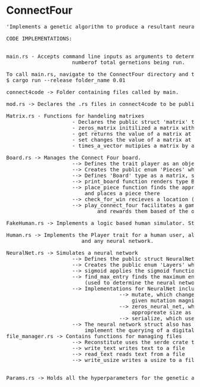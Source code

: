 # ConnectFour
<pre>
'Implements a genetic algorithm to produce a resultant neural network designed to play Connect Four.

CODE IMPLEMENTATIONS:


main.rs - Accepts command line inputs as arguments to determine the mutation magnitude of the finnal generation (lower number 						means sharper taper) and takes a name of the run. Mutation magnitude is a decaying exponential as e^{-x*a} where x 						is the generation number and a is the natural logarithm of the value you input, divided by the negation of the
					 numberof total gernetions being run. 

To call main.rs, navigate to the ConnectFour directory and type  
$ cargo run --release folder_name 0.01

connect4code -> Folder containing files called by main.

mod.rs -> Declares the .rs files in connect4code to be public modules

Matrix.rs - Functions for handeling matrixes
					 - Declares the public struct 'matrix' to be a vector of f32 values, as well as width and height dimentions.
					 - zeros_matrix initilized a matrix with 0 in every entry
					 - get returns the value of a matrix at (y,x) 
					 - set changes the value of a matrix at (y,x)
					 - times_a_vector mutipies a matrix by a vector
		
Board.rs -> Manages the Connect Four board.
					 --> Defines the trait player as an object with 'query' and 'add_win' implementations
					 --> Creates the public enum 'Pieces' which enumerates piece types 'Player1','Player2', and 'Nada'
					 --> Defines 'Board' type as a matrix, see Matrix.rs
					 --> print_board function renders type Board in colored ASCCI for human use
					 --> place_piece function finds the appropriate (y,x) pair given a move in the form of a column 0-6, 
					     and places a piece there
					 --> check_for_win recieves a location (y,x) and checks if that piece has won the game.
					 --> play_connect_four facilitates a game of connectfour between to objects with the Player trait, 
					 		 and rewards them based of the outcome of the game.

FakeHuman.rs -> Implements a logic based human simulator. Struct FakeHuman implements the Player trait.

Human.rs -> Implements the Player trait for a human user, allowing me to personally play both FakeHuman 
						and any neural network.

NeuralNet.rs -> Simulates a neural network 
					 --> Defines the public struct NeuralNet as having a name, point value, and four weight matrices
					 --> Creates the public enum 'Layers' which enumerates layer types 'WIH1','WH1H2', 'WH2H3', and 'WH3O'
					 --> sigmoid applies the sigmoid function to every entry in a vector (used to simulate nodes)
					 --> find_max_entry finds the maximum entry in a vector 
					     (used to determine the neural network's answer to a query)
					 --> Implementations for NeuralNet include 
					 				--> mutate, which changes every weight in each weight matrix by a random value within the 
									    given mutation magnitude
									--> zeros_neural_net, which initilizes a neural network with a zeros_matrix of the 
									    appropreate size as every weight matrix
									--> serialize, which uses the serde crate to write this neural network to a file
					 --> The neural network struct also has the Player trait, and uses times_a_vector and sigmoid to 
					     implement the querying of a digital neural network.
file_manager.rs -> Contains functions for managing files				
					 --> Reconstitute uses the serde crate to read a neural network from a file and recreate it
					 --> write_text writes text to a file
					 --> read_text reads text from a file
					 --> write_usize writes a usize to a file
					 
					 
Params.rs -> Holds all the hyperparameters for the genetic algorithm and the neural networks in one place.'



</pre>
